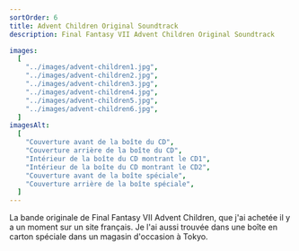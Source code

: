 ```yaml
---
sortOrder: 6
title: Advent Children Original Soundtrack
description: Final Fantasy VII Advent Children Original Soundtrack

images:
  [
    "../images/advent-children1.jpg",
    "../images/advent-children2.jpg",
    "../images/advent-children3.jpg",
    "../images/advent-children4.jpg",
    "../images/advent-children5.jpg",
    "../images/advent-children6.jpg",
  ]
imagesAlt:
  [
    "Couverture avant de la boîte du CD",
    "Couverture arrière de la boîte du CD",
    "Intérieur de la boîte du CD montrant le CD1",
    "Intérieur de la boîte du CD montrant le CD2",
    "Couverture avant de la boîte spéciale",
    "Couverture arrière de la boîte spéciale",
  ]
---
```


La bande originale de Final Fantasy VII Advent Children, que j'ai achetée il y a un moment sur un site français. Je l'ai aussi trouvée dans une boîte en carton spéciale dans un magasin d'occasion à Tokyo.
